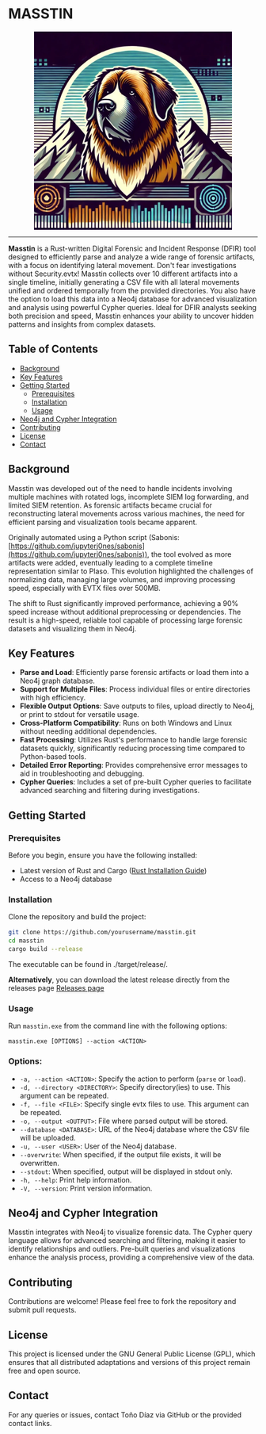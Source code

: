 # MASSTIN

<div align="center">
  <img style="padding:0;vertical-align:bottom;" height="400" width="400" src="resources/masstin_logo.png" alt="Masstin Logo"/>
</div>

---

**Masstin** is a Rust-written Digital Forensic and Incident Response (DFIR) tool designed to efficiently parse and analyze a wide range of forensic artifacts, with a focus on identifying lateral movement. Don't fear investigations without Security.evtx! Masstin collects over 10 different artifacts into a single timeline, initially generating a CSV file with all lateral movements unified and ordered temporally from the provided directories. You also have the option to load this data into a Neo4j database for advanced visualization and analysis using powerful Cypher queries. Ideal for DFIR analysts seeking both precision and speed, Masstin enhances your ability to uncover hidden patterns and insights from complex datasets.

## Table of Contents

- [Background](#background)
- [Key Features](#key-features)
- [Getting Started](#getting-started)
  - [Prerequisites](#prerequisites)
  - [Installation](#installation)
  - [Usage](#usage)
- [Neo4j and Cypher Integration](#neo4j-and-cypher-integration)
- [Contributing](#contributing)
- [License](#license)
- [Contact](#contact)

## Background

Masstin was developed out of the need to handle incidents involving multiple machines with rotated logs, incomplete SIEM log forwarding, and limited SIEM retention. As forensic artifacts became crucial for reconstructing lateral movements across various machines, the need for efficient parsing and visualization tools became apparent.

Originally automated using a Python script (Sabonis: [https://github.com/jupyterj0nes/sabonis](https://github.com/jupyterj0nes/sabonis)), the tool evolved as more artifacts were added, eventually leading to a complete timeline representation similar to Plaso. This evolution highlighted the challenges of normalizing data, managing large volumes, and improving processing speed, especially with EVTX files over 500MB.

The shift to Rust significantly improved performance, achieving a 90% speed increase without additional preprocessing or dependencies. The result is a high-speed, reliable tool capable of processing large forensic datasets and visualizing them in Neo4j.

## Key Features

- **Parse and Load**: Efficiently parse forensic artifacts or load them into a Neo4j graph database.
- **Support for Multiple Files**: Process individual files or entire directories with high efficiency.
- **Flexible Output Options**: Save outputs to files, upload directly to Neo4j, or print to stdout for versatile usage.
- **Cross-Platform Compatibility**: Runs on both Windows and Linux without needing additional dependencies.
- **Fast Processing**: Utilizes Rust's performance to handle large forensic datasets quickly, significantly reducing processing time compared to Python-based tools.
- **Detailed Error Reporting**: Provides comprehensive error messages to aid in troubleshooting and debugging.
- **Cypher Queries**: Includes a set of pre-built Cypher queries to facilitate advanced searching and filtering during investigations.

## Getting Started

### Prerequisites

Before you begin, ensure you have the following installed:
- Latest version of Rust and Cargo ([Rust Installation Guide](https://www.rust-lang.org/tools/install))
- Access to a Neo4j database

### Installation

Clone the repository and build the project:

```bash
git clone https://github.com/yourusername/masstin.git
cd masstin
cargo build --release
```
The executable can be found in ./target/release/.

**Alternatively**, you can download the latest release directly from the releases page [Releases page](https://github.com/jupyterj0nes/masstin/releases)

### Usage

Run `masstin.exe` from the command line with the following options:

```
masstin.exe [OPTIONS] --action <ACTION>
```

### Options:
- `-a, --action <ACTION>`: Specify the action to perform (`parse` or `load`).
- `-d, --directory <DIRECTORY>`: Specify directory(ies) to use. This argument can be repeated.
- `-f, --file <FILE>`: Specify single evtx files to use. This argument can be repeated.
- `-o, --output <OUTPUT>`: File where parsed output will be stored.
- `--database <DATABASE>`: URL of the Neo4j database where the CSV file will be uploaded.
- `-u, --user <USER>`: User of the Neo4j database.
- `--overwrite`: When specified, if the output file exists, it will be overwritten.
- `--stdout`: When specified, output will be displayed in stdout only.
- `-h, --help`: Print help information.
- `-V, --version`: Print version information.


## Neo4j and Cypher Integration

Masstin integrates with Neo4j to visualize forensic data. The Cypher query language allows for advanced searching and filtering, making it easier to identify relationships and outliers. Pre-built queries and visualizations enhance the analysis process, providing a comprehensive view of the data.

## Contributing

Contributions are welcome! Please feel free to fork the repository and submit pull requests.

## License

This project is licensed under the GNU General Public License (GPL), which ensures that all distributed adaptations and versions of this project remain free and open source.

## Contact

For any queries or issues, contact Toño Díaz via GitHub or the provided contact links.
